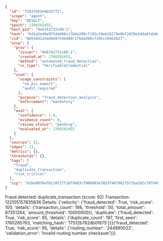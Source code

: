 ```json
{
  "id": "f3527d53e4b35772",
  "scope": "agent",
  "key": "RESULT",
  "epoch": 1760292455,
  "host_pid": "9e6742732c60:1",
  "hash": "6d1a5ed4e97544d00c1fbda200cf195c10eb26279e0bf2d29e2dde6feb8d9cee",
  "cid": "QmV16d1a5ed4e97544d00c1fbda200cf195c10eb2627",
  "aicp": {
    "prov": {
      "issuer": "9e6742732c60:1",
      "created_at": 1760292455,
      "method": "automated_fraud_detection",
      "vc_type": "VerifiableCredential"
    },
    "ucon": {
      "usage_constraints": [
        "no_pii_export",
        "audit_required"
      ],
      "purpose": "fraud_detection_analysis",
      "enforcement": "mandatory"
    },
    "eval": {
      "confidence": 1.0,
      "evidence_count": 0,
      "review_status": "pending",
      "evaluated_at": 1760292455
    }
  },
  "sources": [],
  "edges": [],
  "metrics": {},
  "thresholds": {},
  "tags": [
    "fraud",
    "duplicate_transaction",
    "risk_critical"
  ],
  "sig": "b1ba98f6e76110f27f16f9483cf906003e702df46f9627571ba3d2c797d48a7a"
}
```

Fraud detected: duplicate_transaction (score: 92)
Transaction: 122105157835836
Details: {'velocity': {'fraud_detected': True, 'risk_score': 100, 'details': {'transaction_count': 198, 'threshold': 50, 'total_amount': 87351264, 'amount_threshold': 10000000}}, 'duplicate': {'fraud_detected': True, 'risk_score': 85, 'details': {'duplicate_count': 197, 'first_seen': 1760285763, 'matching_hash': '17512b782db0f875'}}}{'fraud_detected': True, 'risk_score': 95, 'details': {'routing_number': '244890022', 'validation_error': 'Invalid routing number checksum'}}}